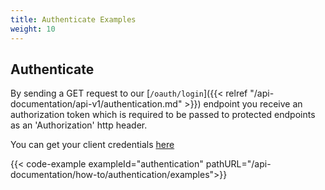 ```yaml
---
title: Authenticate Examples
weight: 10
---
```


## Authenticate
By sending a GET request to our [`/oauth/login`]({{< relref "/api-documentation/api-v1/authentication.md" >}}) endpoint
you receive an authorization token which is required to be passed to protected endpoints as an 'Authorization' http header.

You can get your client credentials [here]('https://customer.financefeast.io')

{{< code-example exampleId="authentication" pathURL="/api-documentation/how-to/authentication/examples">}}

